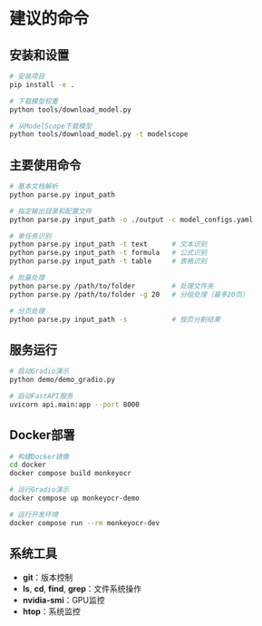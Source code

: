 # 建议的命令

## 安装和设置
```bash
# 安装项目
pip install -e .

# 下载模型权重
python tools/download_model.py

# 从ModelScope下载模型
python tools/download_model.py -t modelscope
```

## 主要使用命令
```bash
# 基本文档解析
python parse.py input_path

# 指定输出目录和配置文件
python parse.py input_path -o ./output -c model_configs.yaml

# 单任务识别
python parse.py input_path -t text      # 文本识别
python parse.py input_path -t formula   # 公式识别
python parse.py input_path -t table     # 表格识别

# 批量处理
python parse.py /path/to/folder         # 处理文件夹
python parse.py /path/to/folder -g 20   # 分组处理（最多20页）

# 分页处理
python parse.py input_path -s           # 按页分割结果
```

## 服务运行
```bash
# 启动Gradio演示
python demo/demo_gradio.py

# 启动FastAPI服务
uvicorn api.main:app --port 8000
```

## Docker部署
```bash
# 构建Docker镜像
cd docker
docker compose build monkeyocr

# 运行Gradio演示
docker compose up monkeyocr-demo

# 运行开发环境
docker compose run --rm monkeyocr-dev
```

## 系统工具
- **git**：版本控制
- **ls**, **cd**, **find**, **grep**：文件系统操作
- **nvidia-smi**：GPU监控
- **htop**：系统监控